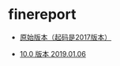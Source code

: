 # finereport

-  [原始版本（起码是2017版本）](http://blog.csdn.net/qq_30009669/article/details/54710492#reply)


- [10.0 版本 2019.01.06](https://www.hexianwei.com/2021/06/13/FineReport_%E6%95%B0%E6%8D%AE%E5%86%B3%E7%AD%96%E7%B3%BB%E7%BB%9F/)

